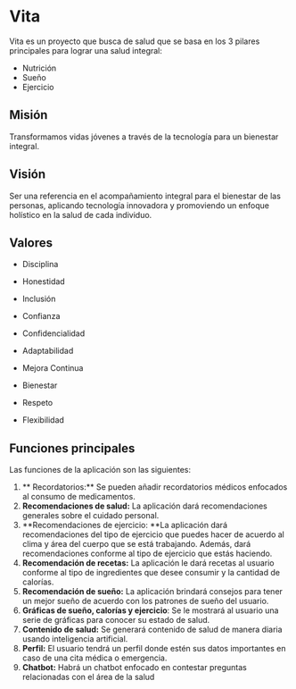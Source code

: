 # Vita 

Vita es un proyecto que busca de salud que se basa en los 3 pilares principales para lograr una salud integral:
- Nutrición
- Sueño
- Ejercicio

## Misión

Transformamos vidas jóvenes a través de la tecnología para un bienestar integral.


## Visión

Ser una referencia en el acompañamiento integral para el bienestar de las personas, aplicando tecnología innovadora y promoviendo un enfoque holístico en la salud de cada individuo.

## Valores

- Disciplina

- Honestidad

- Inclusión

- Confianza

- Confidencialidad

- Adaptabilidad

- Mejora Continua

- Bienestar

- Respeto

- Flexibilidad


## Funciones principales

Las funciones de la aplicación son las siguientes:
1. ** Recordatorios:**  Se pueden añadir recordatorios médicos enfocados al consumo de medicamentos.
2. **Recomendaciones de salud:** La aplicación dará recomendaciones generales sobre el cuidado personal.
3. **Recomendaciones de ejercicio: **La aplicación dará recomendaciones del tipo de ejercicio que puedes hacer de acuerdo al clima y área del cuerpo que se está trabajando. Además, dará recomendaciones conforme al tipo de ejercicio que estás haciendo.
4. **Recomendación de recetas:**  La aplicación le dará recetas al usuario conforme al tipo de ingredientes que desee consumir y la cantidad de calorías.
5. **Recomendación de sueño:** La aplicación brindará consejos para tener un mejor sueño de acuerdo con los patrones de sueño del usuario.
6. **Gráficas de sueño, calorías y ejercicio**: Se le mostrará al usuario una serie de gráficas para conocer su estado de salud.
7. **Contenido de salud:** Se generará contenido de salud de manera diaria usando inteligencia artificial.
8. **Perfil:** El usuario tendrá un perfil  donde estén sus datos importantes en caso de una cita médica o emergencia.
9. **Chatbot:** Habrá un chatbot enfocado en contestar preguntas relacionadas con el área de la salud

